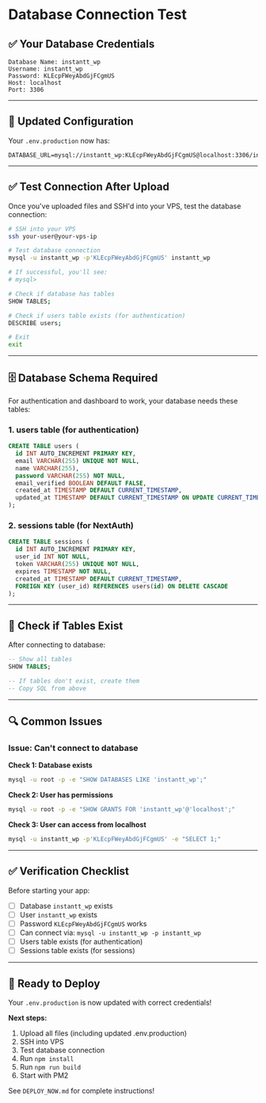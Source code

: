 # Database Connection Test

## ✅ **Your Database Credentials**

```
Database Name: instantt_wp
Username: instantt_wp
Password: KLEcpFWeyAbdGjFCgmUS
Host: localhost
Port: 3306
```

---

## 🔧 **Updated Configuration**

Your `.env.production` now has:

```env
DATABASE_URL=mysql://instantt_wp:KLEcpFWeyAbdGjFCgmUS@localhost:3306/instantt_wp
```

---

## ✅ **Test Connection After Upload**

Once you've uploaded files and SSH'd into your VPS, test the database connection:

```bash
# SSH into your VPS
ssh your-user@your-vps-ip

# Test database connection
mysql -u instantt_wp -p'KLEcpFWeyAbdGjFCgmUS' instantt_wp

# If successful, you'll see:
# mysql>

# Check if database has tables
SHOW TABLES;

# Check if users table exists (for authentication)
DESCRIBE users;

# Exit
exit
```

---

## 🗄️ **Database Schema Required**

For authentication and dashboard to work, your database needs these tables:

### **1. users table** (for authentication)
```sql
CREATE TABLE users (
  id INT AUTO_INCREMENT PRIMARY KEY,
  email VARCHAR(255) UNIQUE NOT NULL,
  name VARCHAR(255),
  password VARCHAR(255) NOT NULL,
  email_verified BOOLEAN DEFAULT FALSE,
  created_at TIMESTAMP DEFAULT CURRENT_TIMESTAMP,
  updated_at TIMESTAMP DEFAULT CURRENT_TIMESTAMP ON UPDATE CURRENT_TIMESTAMP
);
```

### **2. sessions table** (for NextAuth)
```sql
CREATE TABLE sessions (
  id INT AUTO_INCREMENT PRIMARY KEY,
  user_id INT NOT NULL,
  token VARCHAR(255) UNIQUE NOT NULL,
  expires TIMESTAMP NOT NULL,
  created_at TIMESTAMP DEFAULT CURRENT_TIMESTAMP,
  FOREIGN KEY (user_id) REFERENCES users(id) ON DELETE CASCADE
);
```

---

## 📝 **Check if Tables Exist**

After connecting to database:

```sql
-- Show all tables
SHOW TABLES;

-- If tables don't exist, create them
-- Copy SQL from above
```

---

## 🔍 **Common Issues**

### **Issue: Can't connect to database**

**Check 1: Database exists**
```bash
mysql -u root -p -e "SHOW DATABASES LIKE 'instantt_wp';"
```

**Check 2: User has permissions**
```bash
mysql -u root -p -e "SHOW GRANTS FOR 'instantt_wp'@'localhost';"
```

**Check 3: User can access from localhost**
```bash
mysql -u instantt_wp -p'KLEcpFWeyAbdGjFCgmUS' -e "SELECT 1;"
```

---

## ✅ **Verification Checklist**

Before starting your app:

- [ ] Database `instantt_wp` exists
- [ ] User `instantt_wp` exists
- [ ] Password `KLEcpFWeyAbdGjFCgmUS` works
- [ ] Can connect via: `mysql -u instantt_wp -p instantt_wp`
- [ ] Users table exists (for authentication)
- [ ] Sessions table exists (for sessions)

---

## 🚀 **Ready to Deploy**

Your `.env.production` is now updated with correct credentials!

**Next steps:**
1. Upload all files (including updated .env.production)
2. SSH into VPS
3. Test database connection
4. Run `npm install`
5. Run `npm run build`
6. Start with PM2

See `DEPLOY_NOW.md` for complete instructions!
